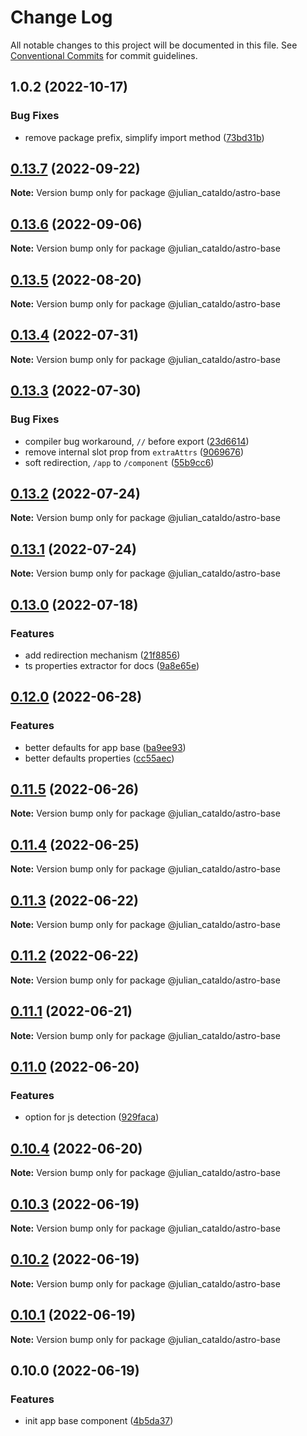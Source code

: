 # Change Log

All notable changes to this project will be documented in this file.
See [Conventional Commits](https://conventionalcommits.org) for commit guidelines.

## 1.0.2 (2022-10-17)


### Bug Fixes

* remove package prefix, simplify import method ([73bd31b](https://github.com/JulianCataldo/web-garden/commit/73bd31bf1f501624036a74a3f19c5bf83cc9c0a4))



## [0.13.7](https://github.com/JulianCataldo/web-garden/compare/@julian_cataldo/astro-base@0.13.6...@julian_cataldo/astro-base@0.13.7) (2022-09-22)

**Note:** Version bump only for package @julian_cataldo/astro-base





## [0.13.6](https://github.com/JulianCataldo/web-garden/compare/@julian_cataldo/astro-base@0.13.5...@julian_cataldo/astro-base@0.13.6) (2022-09-06)

**Note:** Version bump only for package @julian_cataldo/astro-base





## [0.13.5](https://github.com/JulianCataldo/web-garden/compare/@julian_cataldo/astro-base@0.13.4...@julian_cataldo/astro-base@0.13.5) (2022-08-20)

**Note:** Version bump only for package @julian_cataldo/astro-base





## [0.13.4](https://github.com/JulianCataldo/web-garden/compare/@julian_cataldo/astro-base@0.13.3...@julian_cataldo/astro-base@0.13.4) (2022-07-31)

**Note:** Version bump only for package @julian_cataldo/astro-base





## [0.13.3](https://github.com/JulianCataldo/web-garden/compare/@julian_cataldo/astro-base@0.13.2...@julian_cataldo/astro-base@0.13.3) (2022-07-30)


### Bug Fixes

* compiler bug workaround, `//` before export ([23d6614](https://github.com/JulianCataldo/web-garden/commit/23d661487d33d1748a0656c0247c08d9da161ed9))
* remove internal slot prop from `extraAttrs` ([9069676](https://github.com/JulianCataldo/web-garden/commit/90696765c8a3b132d7299cd07390291585012170))
* soft redirection, `/app` to `/component` ([55b9cc6](https://github.com/JulianCataldo/web-garden/commit/55b9cc6952ea1b2de4cf68f09d0ba783e99a7e64))



## [0.13.2](https://github.com/JulianCataldo/web-garden/compare/@julian_cataldo/astro-base@0.13.1...@julian_cataldo/astro-base@0.13.2) (2022-07-24)

**Note:** Version bump only for package @julian_cataldo/astro-base





## [0.13.1](https://github.com/JulianCataldo/web-garden/compare/@julian_cataldo/astro-base@0.13.0...@julian_cataldo/astro-base@0.13.1) (2022-07-24)

**Note:** Version bump only for package @julian_cataldo/astro-base





## [0.13.0](https://github.com/JulianCataldo/web-garden/compare/@julian_cataldo/astro-base@0.12.0...@julian_cataldo/astro-base@0.13.0) (2022-07-18)

### Features

- add redirection mechanism ([21f8856](https://github.com/JulianCataldo/web-garden/commit/21f8856395d6f8f0b5f88ade6d06d32c078f2b1b))
- ts properties extractor for docs ([9a8e65e](https://github.com/JulianCataldo/web-garden/commit/9a8e65ed1b11f5ab70596fad34bd839cb41ee7dc))

## [0.12.0](https://github.com/JulianCataldo/web-garden/compare/@julian_cataldo/astro-base@0.11.5...@julian_cataldo/astro-base@0.12.0) (2022-06-28)

### Features

- better defaults for app base ([ba9ee93](https://github.com/JulianCataldo/web-garden/commit/ba9ee93167d59ac805b07ee34573b262b428be7a))
- better defaults properties ([cc55aec](https://github.com/JulianCataldo/web-garden/commit/cc55aecd0ea8051ab268c391cb5a28372d7ca896))

## [0.11.5](https://github.com/JulianCataldo/web-garden/compare/@julian_cataldo/astro-base@0.11.4...@julian_cataldo/astro-base@0.11.5) (2022-06-26)

**Note:** Version bump only for package @julian_cataldo/astro-base

## [0.11.4](https://github.com/JulianCataldo/web-garden/compare/@julian_cataldo/astro-base@0.11.3...@julian_cataldo/astro-base@0.11.4) (2022-06-25)

**Note:** Version bump only for package @julian_cataldo/astro-base

## [0.11.3](https://github.com/JulianCataldo/web-garden/compare/@julian_cataldo/astro-base@0.11.2...@julian_cataldo/astro-base@0.11.3) (2022-06-22)

**Note:** Version bump only for package @julian_cataldo/astro-base

## [0.11.2](https://github.com/JulianCataldo/web-garden/compare/@julian_cataldo/astro-base@0.11.1...@julian_cataldo/astro-base@0.11.2) (2022-06-22)

**Note:** Version bump only for package @julian_cataldo/astro-base

## [0.11.1](https://github.com/JulianCataldo/web-garden/compare/@julian_cataldo/astro-base@0.11.0...@julian_cataldo/astro-base@0.11.1) (2022-06-21)

**Note:** Version bump only for package @julian_cataldo/astro-base

## [0.11.0](https://github.com/JulianCataldo/web-garden/compare/@julian_cataldo/astro-base@0.10.4...@julian_cataldo/astro-base@0.11.0) (2022-06-20)

### Features

- option for js detection ([929faca](https://github.com/JulianCataldo/web-garden/commit/929faca72a7a51d458cd33674dd977caaf799b9f))

## [0.10.4](https://github.com/JulianCataldo/web-garden/compare/@julian_cataldo/astro-base@0.10.3...@julian_cataldo/astro-base@0.10.4) (2022-06-20)

**Note:** Version bump only for package @julian_cataldo/astro-base

## [0.10.3](https://github.com/JulianCataldo/web-garden/compare/@julian_cataldo/astro-base@0.10.2...@julian_cataldo/astro-base@0.10.3) (2022-06-19)

**Note:** Version bump only for package @julian_cataldo/astro-base

## [0.10.2](https://github.com/JulianCataldo/web-garden/compare/@julian_cataldo/astro-base@0.10.1...@julian_cataldo/astro-base@0.10.2) (2022-06-19)

**Note:** Version bump only for package @julian_cataldo/astro-base

## [0.10.1](https://github.com/JulianCataldo/web-garden/compare/@julian_cataldo/astro-base@0.10.0...@julian_cataldo/astro-base@0.10.1) (2022-06-19)

**Note:** Version bump only for package @julian_cataldo/astro-base

## 0.10.0 (2022-06-19)

### Features

- init app base component ([4b5da37](https://github.com/JulianCataldo/web-garden/commit/4b5da37ee7b022b5eba3e3eaf1c142e0b9c6358f))
